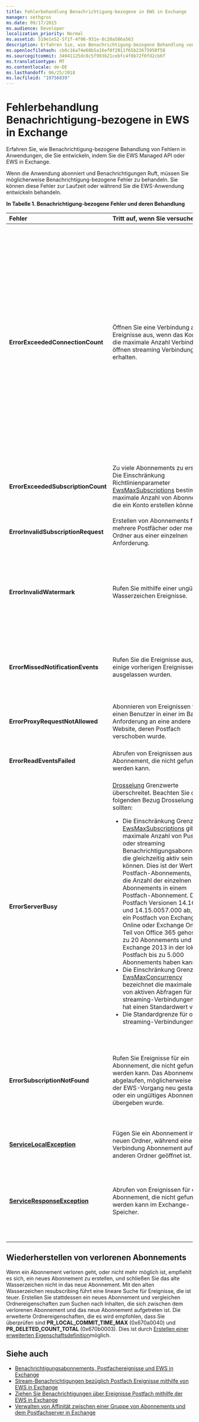 ```yaml
---
title: Fehlerbehandlung Benachrichtigung-bezogene in EWS in Exchange
manager: sethgros
ms.date: 09/17/2015
ms.audience: Developer
localization_priority: Normal
ms.assetid: 519e1e52-5f1f-4f06-931e-8c20a586a563
description: Erfahren Sie, wie Benachrichtigung-bezogene Behandlung von Fehlern in Anwendungen, die Sie entwickeln, indem Sie die EWS Managed API oder EWS in Exchange.
ms.openlocfilehash: cb0c16a74e68b5a16ef0f2011f65b22675950f58
ms.sourcegitcommit: 34041125dc8c5f993b21cebfc4f8b72f0fd2cb6f
ms.translationtype: MT
ms.contentlocale: de-DE
ms.lasthandoff: 06/25/2018
ms.locfileid: "19756839"
---
```

# <a name="handling-notification-related-errors-in-ews-in-exchange"></a>Fehlerbehandlung Benachrichtigung-bezogene in EWS in Exchange

Erfahren Sie, wie Benachrichtigung-bezogene Behandlung von Fehlern in Anwendungen, die Sie entwickeln, indem Sie die EWS Managed API oder EWS in Exchange.
  
Wenn die Anwendung abonniert und Benachrichtigungen Ruft, müssen Sie möglicherweise Benachrichtigung-bezogene Fehler zu behandeln. Sie können diese Fehler zur Laufzeit oder während Sie die EWS-Anwendung entwickeln behandeln.
  
**In Tabelle 1. Benachrichtigung-bezogene Fehler und deren Behandlung**

|Fehler|Tritt auf, wenn Sie versuchen...|Behandeln von...|
|:-----|:-----|:-----|
|**ErrorExceededConnectionCount** |Öffnen Sie eine Verbindung aus, um Ereignisse aus, wenn das Konto hat die maximale Anzahl Verbindung öffnen streaming Verbindungen zu erhalten. | <ul><li>Verwenden des [Identitätswechsels](http://technet.microsoft.com/en-us/library/dd776119%28v=exchg.150%29.aspx) um [Verbindungen zu öffnen](how-to-maintain-affinity-between-group-of-subscriptions-and-mailbox-server.md#bk_throttling).</li><li>Verwenden weniger Verbindungen, um Ereignisse abzurufen. Die Anzahl von Abonnements für jede Verbindung von [Affinität](how-to-maintain-affinity-between-group-of-subscriptions-and-mailbox-server.md) und [platzieren Sie maximal 200 Abonnement-IDs in der gleichen Gruppe](how-to-maintain-affinity-between-group-of-subscriptions-and-mailbox-server.md#bk_howdoimaintain)zu maximieren. Sie können die gleiche Verbindung klicken Sie dann zum Abrufen von Ereignissen für die gesamte Gruppe, reduzieren die Anzahl der Verbindungen erforderlich verwenden.</li><li>  Ändern den Wert der HangingConnectionLimit in der Datei web.config für Exchange lokal den Standardwert der drei geöffneten Verbindungen außer Kraft gesetzt. Exchange Online ist ein Default HangingConnectionLimit von 10, der nicht konfigurierbar ist.</li></ul> |
|**ErrorExceededSubscriptionCount** |Zu viele Abonnements zu erstellen. Die Einschränkung Richtlinienparameter [EwsMaxSubscriptions](http://msdn.microsoft.com/en-us/library/microsoft.exchange.data.directory.systemconfiguration.throttlingpolicy.ewsmaxsubscriptions%28v=exchg.150%29.aspx) bestimmt die maximale Anzahl von Abonnements, die ein Konto erstellen können. | <ul><li>Verwenden des [Identitätswechsels](http://technet.microsoft.com/en-us/library/dd776119%28v=exchg.150%29.aspx) [Abonnements](how-to-maintain-affinity-between-group-of-subscriptions-and-mailbox-server.md#bk_throttling)erstellen.</li><li>Reduzieren der Anzahl von Abonnements.</li></ul> |
|**ErrorInvalidSubscriptionRequest** |Erstellen von Abonnements für mehrere Postfächer oder mehrere Ordner aus einer einzelnen Anforderung.  |Erstellen ein Abonnement für einen einzelnen öffentlichen Ordner oder ein einzelnes Postfach in einer einzelnen Anforderung.| 
|**ErrorInvalidWatermark** |Rufen Sie mithilfe einer ungültigen Wasserzeichen Ereignisse.| <ul><li>Überprüfen die Abonnement-ID wird in der vorherigen Antwort.</li><li>Sicherstellen, dass Sie die Abonnement-ID für das richtige **ExchangeService** Objekt senden.</li><li>[Erstellen Sie ein neues Abonnement](handling-notification-related-errors-in-ews-in-exchange.md#bk_recover).</li></ul> |
|**ErrorMissedNotificationEvents** |Rufen Sie die Ereignisse aus, wenn einige vorherigen Ereignissen ausgelassen wurden.   |Vergleichen die erweiterten Ordnereigenschaften, die **PR_LOCAL_COMMIT_TIME_MAX** (0x670a) und **PR_DELETED_COUNT_TOTAL** (0x670b), zu bestimmen, welche Änderungen ausgelassen wurden, und [Erstellen Sie ein neues Abonnement](handling-notification-related-errors-in-ews-in-exchange.md#bk_recover).  |
|**ErrorProxyRequestNotAllowed** |Abonnieren von Ereignissen für einen Benutzer in einer im Batch-Anforderung an eine andere Website, deren Postfach verschoben wurde.   |Verwenden der [AutoErmittlung](autodiscover-for-exchange.md) auf um den "externalewsurl" oder EwsPartnerUrl erneut zu suchen, und erstellen ein neues Abonnement.  |
|**ErrorReadEventsFailed** |Abrufen von Ereignissen aus ein Abonnement, die nicht gefunden werden kann.  |Verwenden der [AutoErmittlung](autodiscover-for-exchange.md) auf um den "externalewsurl" oder EwsPartnerUrl erneut zu suchen, und erstellen ein neues Abonnement.  |
|**ErrorServerBusy** | [Drosselung](ews-throttling-in-exchange.md#bk_ThrottlingNotifications) Grenzwerte überschreitet. Beachten Sie die folgenden Bezug Drosselung sollten:<ul><li>Die Einschränkung Grenzwert [EwsMaxSubscriptions](http://msdn.microsoft.com/en-us/library/microsoft.exchange.data.directory.systemconfiguration.throttlingpolicy.ewsmaxsubscriptions%28v=exchg.150%29.aspx) gibt die maximale Anzahl von Push, Pull oder streaming Benachrichtigungsabonnements, die gleichzeitig aktiv sein können. Dies ist der Wert der Postfach-Abonnements, nicht die Anzahl der einzelnen Ordner Abonnements in einem Postfach-Abonnement. Dienst Postfach Versionen 14.16.0135 und 14.15.0057.000 ab, kann ein Postfach von Exchange Online oder Exchange Online als Teil von Office 365 gehostet bis zu 20 Abonnements und ein Ziel Exchange 2013 in der lokalen Postfach bis zu 5.000 Abonnements haben kann.</li><li>Die Einschränkung Grenzwert [EwsMaxConcurrency](http://msdn.microsoft.com/en-us/library/microsoft.exchange.data.directory.systemconfiguration.throttlingpolicy.ewsmaxconcurrency%28v=exchg.150%29.aspx) bezeichnet die maximale Anzahl von aktiven Abfragen für nicht-streaming-Verbindungen und hat einen Standardwert von 27.</li><li>Die Standardgrenze für offenen streaming-Verbindungen ist 10.</li></ul> |<ul><li>[In Anbetracht der Auswirkungen auf die Benachrichtigung-bezogene einschränkungsrichtlinien](ews-throttling-in-exchange.md#bk_ThrottlingNotifications) und durch Beschränken der Anzahl von aktiven Abonnements und aktiven Verbindungen, damit die Anwendung nicht gedrosselt wird.</li><li>Verwenden weniger Verbindungen, um Ereignisse abzurufen. Maximieren der Anzahl von Abonnements für jede Verbindung von [maximal 200 Abonnement-IDs in der gleichen Gruppe platzieren](how-to-maintain-affinity-between-group-of-subscriptions-and-mailbox-server.md). Sie können die gleiche Verbindung klicken Sie dann zum Abrufen von Ereignissen für die gesamte Gruppe, reduzieren die Anzahl der Verbindungen erforderlich verwenden.</li><li>Ändern des Werts, der die HangingConnectionLimit in der Datei web.config den Standardwert der zehn geöffneten streaming Verbindungen außer Kraft gesetzt.</li></ul>|
|**ErrorSubscriptionNotFound** |Rufen Sie Ereignisse für ein Abonnement, die nicht gefunden werden kann. Das Abonnement ist abgelaufen, möglicherweise wurde der EWS-Vorgang neu gestartet oder ein ungültiges Abonnement übergeben wurde. | <ul><li>Überprüfen, dass Sie die gleichen Abonnement-ID verwenden, die in einem vorherigen Antwort zurückgegeben wurde.</li><li>Sicherstellen, dass Sie die Abonnement-ID für das richtige **ExchangeService** Objekt senden.</li><li> [Erstellen Sie ein neues Abonnement](handling-notification-related-errors-in-ews-in-exchange.md#bk_recover).</li></ul> |
|**[ServiceLocalException](http://msdn.microsoft.com/en-us/library/microsoft.exchange.webservices.data.serviceresponseexception%28v=exchg.80%29.aspx)** |Fügen Sie ein Abonnement in einen neuen Ordner, während eine Verbindung Abonnement auf einen anderen Ordner geöffnet ist.  |Ändern Ihr Abonnement, um alle Ordner im Postfach, anstatt einen bestimmten Ordner zu abonnieren.  |
|**[ServiceResponseException](http://msdn.microsoft.com/en-us/library/microsoft.exchange.webservices.data.serviceresponseexception%28v=exchg.80%29.aspx)** |Abrufen von Ereignissen für ein Abonnement, die nicht gefunden werden kann im Exchange-Speicher.  | <ul><li>Überprüfen, dass Sie die gleichen Abonnement-ID verwenden, die in einem vorherigen Antwort zurückgegeben wurde.</li><li>Sicherstellen, dass Sie die Abonnement-ID für das richtige **ExchangeService** Objekt senden.</li></ul> |
   
## <a name="recovering-from-lost-subscriptions"></a>Wiederherstellen von verlorenen Abonnements
<a name="bk_recover"> </a>

Wenn ein Abonnement verloren geht, oder nicht mehr möglich ist, empfiehlt es sich, ein neues Abonnement zu erstellen, und schließen Sie das alte Wasserzeichen nicht in das neue Abonnement. Mit den alten Wasserzeichen resubscribing führt eine lineare Suche für Ereignisse, die ist teuer. Erstellen Sie stattdessen ein neues Abonnement und vergleichen Ordnereigenschaften zum Suchen nach Inhalten, die sich zwischen dem verlorenen Abonnement und das neue Abonnement aufgetreten ist. Die erweiterte Ordnereigenschaften, die es wird empfohlen, dass Sie überprüfen sind **PR_LOCAL_COMMIT_TIME_MAX** (0x670a0040) und **PR_DELETED_COUNT_TOTAL** (0x670b0003). Dies ist durch [Erstellen einer erweiterten Eigenschaftsdefinition](properties-and-extended-properties-in-ews-in-exchange.md)möglich.
  
## <a name="see-also"></a>Siehe auch

- [Benachrichtigungsabonnements, Postfachereignisse und EWS in Exchange](notification-subscriptions-mailbox-events-and-ews-in-exchange.md)
- [Stream-Benachrichtigungen bezüglich Postfach Ereignisse mithilfe von EWS in Exchange](how-to-stream-notifications-about-mailbox-events-by-using-ews-in-exchange.md)    
- [Ziehen Sie Benachrichtigungen über Ereignisse Postfach mithilfe der EWS in Exchange](how-to-pull-notifications-about-mailbox-events-by-using-ews-in-exchange.md)    
- [Verwalten von Affinität zwischen einer Gruppe von Abonnements und dem Postfachserver in Exchange](how-to-maintain-affinity-between-group-of-subscriptions-and-mailbox-server.md)
    


